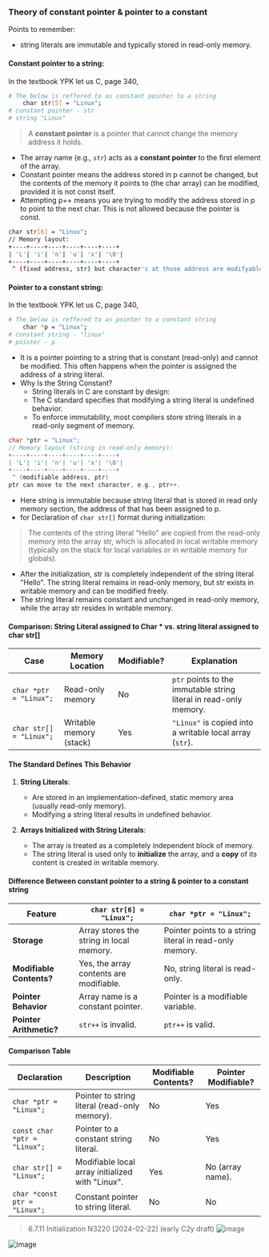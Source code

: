 ### Theory of constant pointer & pointer to a constant

Points to remember:
- string literals are immutable and typically stored in read-only memory.

#### Constant pointer to a string:

In the textbook YPK let us C, page 340,
```bash
# The below is reffered to as constant pointer to a string
    char str[5] = "Linux";
# constant pointer - str
# string "Linux"
```
>A **constant pointer** is a pointer that cannot change the memory address it holds.
- The array name (e.g., `str`) acts as a **constant pointer** to the first element of the array.
- Constant pointer means the address stored in p cannot be changed, but the contents of the memory it points to (the char array) can be modified, provided it is not const itself.
- Attempting p++ means you are trying to modify the address stored in p to point to the next char. This is not allowed because the pointer is const.

```bash
char str[6] = "Linux";
// Memory layout:
+----+----+----+----+----+----+
| 'L'| 'i'| 'n'| 'u'| 'x'| '\0'|
+----+----+----+----+----+----+
 ^ (fixed address, str) but character's at those address are modifyable.
```
#### Pointer to a constant string:

In the textbook YPK let us C, page 340,
```bash
# The below is reffered to as pointer to a constant string
    char *p = "Linux";
# constant string - "linux"
# pointer - p
```
- It is a pointer pointing to a string that is constant (read-only) and cannot be modified. This often happens when the pointer is assigned the address of a string literal.
- Why Is the String Constant?
   - String literals in C are constant by design:
   - The C standard specifies that modifying a string literal is undefined behavior.
   - To enforce immutability, most compilers store string literals in a read-only segment of memory.
```c
char *ptr = "Linux";
// Memory layout (string in read-only memory):
+----+----+----+----+----+----+
| 'L'| 'i'| 'n'| 'u'| 'x'| '\0'|
+----+----+----+----+----+----+
 ^ (modifiable address, ptr)
ptr can move to the next character, e.g., ptr++.
```
- Here string is immutable because string literal that is stored in read only memory section, the address of that has been assigned to p.
- for Declaration of `char str[]` format during initialization:
>The contents of the string literal "Hello" are copied from the read-only memory into the array str, which is allocated in local writable memory (typically on the stack for local variables or in writable memory for globals).
- After the initialization, str is completely independent of the string literal "Hello". The string literal remains in read-only memory, but str exists in writable memory and can be modified freely.
- The string literal remains constant and unchanged in read-only memory, while the array str resides in writable memory.

#### Comparison: String Literal assigned to Char * vs. string literal assigned to char str[] 

| Case                              | Memory Location        | Modifiable? | Explanation                                                                 |
|-----------------------------------|------------------------|-------------|-----------------------------------------------------------------------------|
| `char *ptr = "Linux";`            | Read-only memory       | No          | `ptr` points to the immutable string literal in read-only memory.          |
| `char str[] = "Linux";`           | Writable memory (stack)| Yes         | `"Linux"` is copied into a writable local array (`str`).                   |

#### The Standard Defines This Behavior

1. **String Literals**:
   - Are stored in an implementation-defined, static memory area (usually read-only memory).
   - Modifying a string literal results in undefined behavior.

2. **Arrays Initialized with String Literals**:
   - The array is treated as a completely independent block of memory.
   - The string literal is used only to **initialize** the array, and a **copy** of its content is created in writable memory.

#### Difference Between constant pointer to a string & pointer to a constant string

| Feature                     | `char str[6] = "Linux";`            | `char *ptr = "Linux";`                |
|-----------------------------|-------------------------------------|---------------------------------------|
| **Storage**                 | Array stores the string in local memory. | Pointer points to a string literal in read-only memory. |
| **Modifiable Contents?**    | Yes, the array contents are modifiable. | No, string literal is read-only.      |
| **Pointer Behavior**        | Array name is a constant pointer.   | Pointer is a modifiable variable.     |
| **Pointer Arithmetic?**     | `str++` is invalid.                 | `ptr++` is valid.                     |

#### Comparison Table

| Declaration                      | Description                                       | Modifiable Contents? | Pointer Modifiable? |
|----------------------------------|---------------------------------------------------|-----------------------|----------------------|
| `char *ptr = "Linux";`           | Pointer to string literal (read-only memory).     | No                    | Yes                  |
| `const char *ptr = "Linux";`     | Pointer to a constant string literal.             | No                    | Yes                  |
| `char str[] = "Linux";`          | Modifiable local array initialized with "Linux".  | Yes                   | No (array name).     |
| `char *const ptr = "Linux";`     | Constant pointer to string literal.               | No                    | No                  |

>6.7.11 Initialization N3220 [2024-02-22] (early C2y draft)
![image](https://github.com/user-attachments/assets/fae28d16-1335-421e-8410-2df0692adada)

![image](https://github.com/user-attachments/assets/a46d3a96-de8e-40d1-a328-b2ff4b838222)
